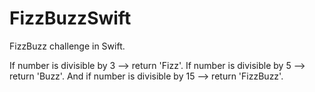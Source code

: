 # FizzBuzzSwift

FizzBuzz challenge in Swift. 

If number is divisible by 3 --> return 'Fizz'.
If number is divisible by 5 --> return 'Buzz'.
And if number is divisible by 15 --> return 'FizzBuzz'.

